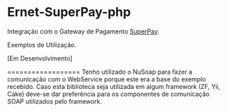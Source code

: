 Ernet-SuperPay-php
==================
Integração com o Gateway de Pagamento [SuperPay](http://superpay.locaweb.com.br/).

Exemplos de Utilização.

[Em Desenvolvimento]

==================
Tenho utilizado o NuSoap para fazer a comunicação com o WebService porque este era a base do exemplo recebido. 
Caso esta biblioteca seja utilizada em algum framework (ZF, Yii, Cake) deve-se dar preferência para os 
componentes de comunicação SOAP utilizados pelo framework.
